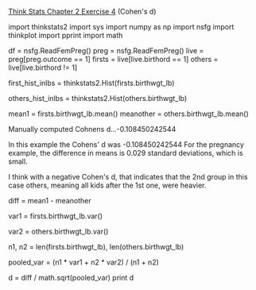 [Think Stats Chapter 2 Exercise 4](http://greenteapress.com/thinkstats2/html/thinkstats2003.html#toc24) (Cohen's d)

import thinkstats2
import sys
import numpy as np
import nsfg
import thinkplot
import pprint
import math

df = nsfg.ReadFemPreg()
preg = nsfg.ReadFemPreg()
live = preg[preg.outcome == 1]
firsts = live[live.birthord == 1]
others = live[live.birthord != 1]

first_hist_inlbs = thinkstats2.Hist(firsts.birthwgt_lb)

others_hist_inlbs = thinkstats2.Hist(others.birthwgt_lb)


mean1 = firsts.birthwgt_lb.mean()
meanother = others.birthwgt_lb.mean()

Manually computed Cohnens d...-0.108450242544

In this example the Cohens' d was -0.108450242544
For the pregnancy example, the difference in means is 0.029 standard deviations,
which is small.

I think with a negative Cohen's d, that indicates that the 2nd group in this
case others, meaning all kids after the 1st one, were heavier.

diff = mean1 - meanother

var1 = firsts.birthwgt_lb.var()

var2 = others.birthwgt_lb.var()

n1, n2 = len(firsts.birthwgt_lb), len(others.birthwgt_lb)

pooled_var = (n1 * var1 + n2 * var2) / (n1 + n2)

d = diff / math.sqrt(pooled_var)
print d
